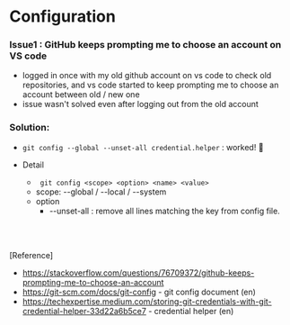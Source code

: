 # Configuration

### Issue1 : GitHub keeps prompting me to choose an account on VS code

- logged in once with my old github account on vs code to check old repositories, and vs code started to keep prompting me to choose an account between old / new one
- issue wasn't solved even after logging out from the old account

### Solution:

- `git config --global --unset-all credential.helper` : worked! 🎉

- Detail
  - ` git config <scope> <option> <name> <value>`
  - scope: --global / --local / --system
  - option
    - --unset-all : remove all lines matching the key from config file.

<br>
<br>

[Reference]

- https://stackoverflow.com/questions/76709372/github-keeps-prompting-me-to-choose-an-account
- https://git-scm.com/docs/git-config - git config document (en)
- https://techexpertise.medium.com/storing-git-credentials-with-git-credential-helper-33d22a6b5ce7 - credential helper (en)
